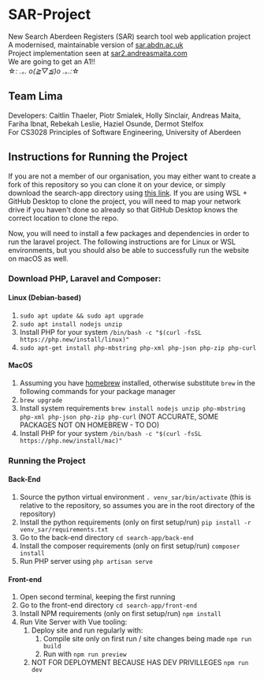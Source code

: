 # SAR-Project

New Search Aberdeen Registers (SAR) search tool web application project
<br>A modernised, maintainable version of [sar.abdn.ac.uk](sar.abdn.ac.uk)
<br> Project implementation seen at [sar2.andreasmaita.com](http://sar2.andreasmaita.com)
<br> We are going to get an A1!!
<br> ☆*: .｡. o(≧▽≦)o .｡.:*☆

## Team Lima

Developers: Caitlin Thaeler, Piotr Smialek, Holly Sinclair, Andreas Maita, Fariha Ibnat, Rebekah Leslie, Haziel Osunde, Dermot Stelfox
<br>For CS3028 Principles of Software Engineering, University of Aberdeen

## Instructions for Running the Project

If you are not a member of our organisation, you may either want to create a fork of this repository so you can clone it on your device, or simply download the search-app directory using [this link](https://download-directory.github.io/?url=https://github.com/GroupLima/SAR-Repo/tree/main/search-app). If you are using WSL + GitHub Desktop to clone the project, you will need to map your network drive if you haven't done so already so that GitHub Desktop knows the correct location to clone the repo.

Now, you will need to install a few packages and dependencies in order to run the laravel project. The following instructions are for Linux or WSL environments, but you should also be able to successfully run the website on macOS as well.

### Download PHP, Laravel and Composer:

#### Linux (Debian-based)

1. `sudo apt update && sudo apt upgrade`
2. `sudo apt install nodejs unzip`
3. Install PHP for your system `/bin/bash -c "$(curl -fsSL https://php.new/install/linux)"`
4. `sudo apt-get install php-mbstring php-xml php-json php-zip php-curl`

#### MacOS

1. Assuming you have [homebrew](https://docs.brew.sh/Installation) installed, otherwise substitute `brew` in the following commands for your package manager
2. `brew upgrade`
3. Install system requirements `brew install nodejs unzip php-mbstring php-xml php-json php-zip php-curl` (NOT ACCURATE, SOME PACKAGES NOT ON HOMEBREW - TO DO)
4. Install PHP for your system `/bin/bash -c "$(curl -fsSL https://php.new/install/mac)"`

### Running the Project

#### Back-End

1. Source the python virtual environment `. venv_sar/bin/activate` (this is relative to the repository, so assumes you are in the root directory of the repository)
2. Install the python requirements (only on first setup/run) `pip install -r venv_sar/requirements.txt`
3. Go to the back-end directory `cd search-app/back-end`
4. Install the composer requirements (only on first setup/run) `composer install`
5. Run PHP server using `php artisan serve`

#### Front-end

1. Open second terminal, keeping the first running
2. Go to the front-end directory `cd search-app/front-end`
3. Install NPM requirements (only on first setup/run) `npm install`
4. Run Vite Server with Vue tooling:
   1. Deploy site and run regularly with:
      1. Compile site only on first run / site changes being made `npm run build`
      2. Run with `npm run preview`
   2. NOT FOR DEPLOYMENT BECAUSE HAS DEV PRIVILLEGES `npm run dev`
